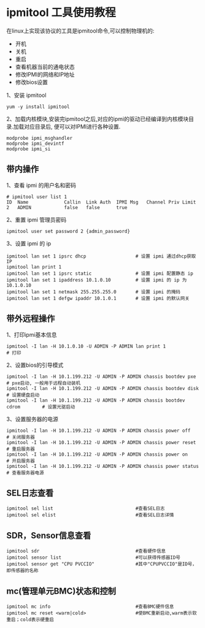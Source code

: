 ipmitool 工具使用教程
===

在linux上实现该协议的工具是ipmitool命令,可以控制物理机的:
- 开机
- 关机
- 重启
- 查看机器当前的通电状态
- 修改IPMI的网络和IP地址
- 修改bios设置

1、安装 ipmitool

```
yum -y install ipmitool
```

2、加载内核模块,安装完ipmitool之后,对应的ipmi的驱动已经编译到内核模块目录.加载对应目录后, 便可以对IPMI进行各种设置.
```
modprobe ipmi_msghandler
modprobe ipmi_devintf
modprobe ipmi_si
```

带内操作
---

1、查看 ipmi 的用户名和密码
```
# ipmitool user list 1
ID  Name             Callin  Link Auth  IPMI Msg   Channel Priv Limit
2   ADMIN            false   false      true
```

2、重置 ipmi 管理员密码
```
ipmitool user set password 2 {admin_password}
```

3、设置 ipmi 的 ip
```
ipmitool lan set 1 ipsrc dhcp                  # 设置 ipmi 通过dhcp获取IP
ipmitool lan print 1
ipmitool lan set 1 ipsrc static                # 设置 ipmi 配置静态 ip
ipmitool lan set 1 ipaddress 10.1.0.10         # 设置 ipmi 的 ip 为 10.1.0.10
ipmitool lan set 1 netmask 255.255.255.0       # 设置 ipmi 的掩码
ipmitool lan set 1 defgw ipaddr 10.1.0.1       # 设置 ipmi 的默认网关
```

带外远程操作
---
1、打印ipmi基本信息
```
ipmitool -I lan -H 10.1.0.10 -U ADMIN -P ADMIN lan print 1                     # 打印
```

2、设置bios的引导模式
```
ipmitool -I lan -H 10.1.199.212 -U ADMIN -P ADMIN chassis bootdev pxe          # pxe启动, 一般用于远程自动装机
ipmitool -I lan -H 10.1.199.212 -U ADMIN -P ADMIN chassis bootdev disk         # 设置硬盘启动
ipmitool -I lan -H 10.1.199.212 -U ADMIN -P ADMIN chassis bootdev cdrom        # 设置光驱启动
```

3、设置服务器的电源
```
ipmitool -I lan -H 10.1.199.212 -U ADMIN -P ADMIN chassis power off            # 关闭服务器
ipmitool -I lan -H 10.1.199.212 -U ADMIN -P ADMIN chassis power reset          # 重启服务器
ipmitool -I lan -H 10.1.199.212 -U ADMIN -P ADMIN chassis power on             # 开启服务器
ipmitool -I lan -H 10.1.199.212 -U ADMIN -P ADMIN chassis power status         # 查看服务器电源
```

SEL日志查看
---
```
ipmitool sel list                              #查看SEL日志
ipmitool sel elist                             #查看SEL日志详情
```


SDR，Sensor信息查看
---
```
ipmitool sdr                                   #查看硬件信息
ipmitool sensor list                           #可以获得传感器ID号
ipmitool sensor get "CPU PVCCIO"               #其中"CPUPVCCIO"是ID号，即传感器的名称
```

mc(管理单元BMC)状态和控制
---
```
ipmitool mc info                               #查看BMC硬件信息
ipmitool mc reset <warm|cold>                  #使BMC重新启动,warm表示软重启；cold表示硬重启
```

